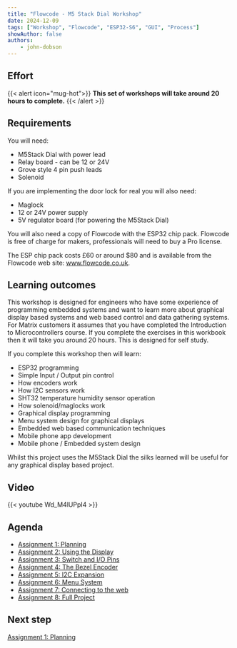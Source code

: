 ```yaml
---
title: "Flowcode - M5 Stack Dial Workshop"
date: 2024-12-09
tags: ["Workshop", "Flowcode", "ESP32-S6", "GUI", "Process"]
showAuthor: false
authors:
    - john-dobson
---
```


## Effort

{{< alert icon="mug-hot">}}
**This set of workshops will take around 20 hours to complete.**
{{< /alert >}}

## Requirements

You will need:
- M5Stack Dial with power lead
- Relay board - can be 12 or 24V
- Grove style 4 pin push leads
- Solenoid


If you are implementing the door lock for real you will also need:
- Maglock
- 12 or 24V power supply
- 5V regulator board (for powering the M5Stack Dial)

You will also need a copy of Flowcode with the ESP32 chip
pack. Flowcode is free of charge for makers, professionals will
need to buy a Pro license.

The ESP chip pack costs £60 or around $80 and is available
from the Flowcode web site: www.flowcode.co.uk.

## Learning outcomes

This workshop is designed for engineers who have some
experience of programming embedded systems and want to
learn more about graphical display based systems and web
based control and data gathering systems.
For Matrix customers it assumes that you have completed the
Introduction to Microcontrollers course.
If you complete the exercises in this workbook then it will take
you around 20 hours. This is designed for self study.

If you complete this workshop then will learn:
- ESP32 programming
- Simple Input / Output pin control
- How encoders work
- How I2C sensors work
- SHT32 temperature humidity sensor operation
- How solenoid/maglocks work
- Graphical display programming
- Menu system design for graphical displays
- Embedded web based communication techniques
- Mobile phone app development
- Mobile phone / Embedded system design

Whilst this project uses the M5Stack Dial the silks learned will
be useful for any graphical display based project.

## Video

{{< youtube Wd_M4lUPpI4 >}}

## Agenda

- [Assignment 1: Planning](01-planning)
- [Assignment 2: Using the Display](02-using-the-display)
- [Assignment 3: Switch and I/O Pins](03-switch-io-pins)
- [Assignment 4: The Bezel Encoder](04-the-bezel-encoder)
- [Assignment 5: I2C Expansion](05-i2c-expansion)
- [Assignment 6: Menu System](06-menu-system)
- [Assignment 7: Connecting to the web](07-connecting-to-the-web)
- [Assignment 8: Full Project](08-full-project)


## Next step

[Assignment 1: Planning](01-planning)
